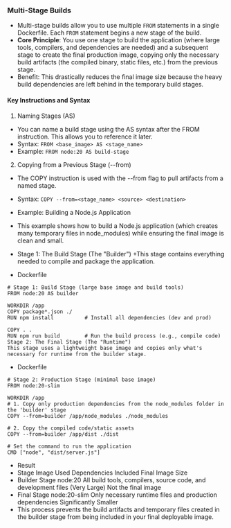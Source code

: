 ### Multi-Stage Builds
+ Multi-stage builds allow you to use multiple `FROM` statements in a single Dockerfile. Each `FROM` statement begins a new stage of the build.
+ **Core Principle**: You use one stage to build the application (where large tools, compilers, and dependencies are needed) and a subsequent stage to create the final production image, copying only the necessary build artifacts (the compiled binary, static files, etc.) from the previous stage.
+ Benefit: This drastically reduces the final image size because the heavy build dependencies are left behind in the temporary build stages.
#### Key Instructions and Syntax
1. Naming Stages (AS)
+ You can name a build stage using the AS <name> syntax after the FROM instruction. This allows you to reference it later.
+ Syntax: `FROM <base_image> AS <stage_name>`
+ Example: `FROM node:20 AS build-stage`

2. Copying from a Previous Stage (--from)
+ The COPY instruction is used with the --from flag to pull artifacts from a named stage.
+ Syntax: `COPY --from=<stage_name> <source> <destination>`
+ Example: Building a Node.js Application

+ This example shows how to build a Node.js application (which creates many temporary files in node_modules) while ensuring the final image is clean and small.
+ Stage 1: The Build Stage (The "Builder")
+This stage contains everything needed to compile and package the application.
+ Dockerfile
```
# Stage 1: Build Stage (large base image and build tools)
FROM node:20 AS builder

WORKDIR /app
COPY package*.json ./
RUN npm install          # Install all dependencies (dev and prod)

COPY . .
RUN npm run build        # Run the build process (e.g., compile code)
Stage 2: The Final Stage (The "Runtime")
This stage uses a lightweight base image and copies only what's necessary for runtime from the builder stage.
```
+ Dockerfile
```
# Stage 2: Production Stage (minimal base image)
FROM node:20-slim

WORKDIR /app
# 1. Copy only production dependencies from the node_modules folder in the 'builder' stage
COPY --from=builder /app/node_modules ./node_modules

# 2. Copy the compiled code/static assets
COPY --from=builder /app/dist ./dist

# Set the command to run the application
CMD ["node", "dist/server.js"]
```
+ Result
+ Stage	Image Used	Dependencies Included	Final Image Size
+ Builder Stage	node:20	All build tools, compilers, source code, and development files (Very Large)	Not the final image
+ Final Stage	node:20-slim	Only necessary runtime files and production dependencies	Significantly Smaller
+ This process prevents the build artifacts and temporary files created in the builder stage from being included in your final deployable image.
